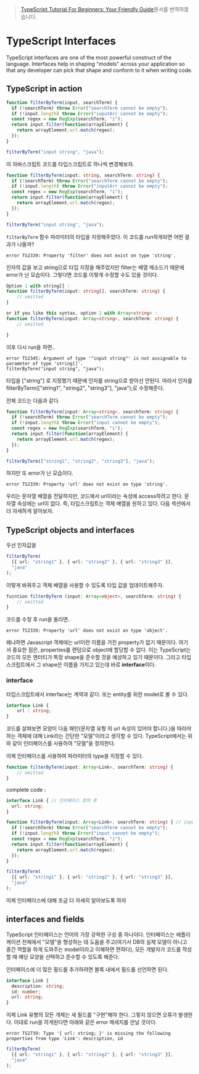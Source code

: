 > [TypeScript Tutorial For Beginners: Your Friendly Guide](https://www.valentinog.com/blog/typescript/)문서를 번역하였습니다.

# TypeScript Interfaces
TypeScript interfaces are one of the most powerful construct of the language. Interfaces help in shaping "models" across your application so that any developer can pick that shape and conform to it when writing code.


## TypeScript in action
```js
function filterByTerm(input, searchTerm) {
  if (!searchTerm) throw Error("searchTerm cannot be empty");
  if (!input.length) throw Error("inputArr cannot be empty");
  const regex = new RegExp(searchTerm, "i");
  return input.filter(function(arrayElement) {
    return arrayElement.url.match(regex);
  });
}

filterByTerm("input string", "java");
```

이 자바스크립트 코드를 타입스크립트로 하나씩 변경해보자.


```ts
function filterByTerm(input: string, searchTerm: string) {
  if (!searchTerm) throw Error("searchTerm cannot be empty");
  if (!input.length) throw Error("inputArr cannot be empty");
  const regex = new RegExp(searchTerm, "i");
  return input.filter(function(arrayElement) {
    return arrayElement.url.match(regex);
  });
}

filterByTerm("input string", "java");
```

`filterByTerm` 함수 파라미터의 타입을 지정해주었다.
이 코드를 run하게되면 어떤 결과가 나올까?

```
error TS2339: Property 'filter' does not exist on type 'string'.
```

인자의 값을 보고 string으로 타입 지정을 해주었지만 filter는 배열 메소드기 때문에 error가 난 모습이다.
그렇다면 코드를 이렇게 수정할 수도 있을 것이다.
```ts
Option 1 with string[] :
function filterByTerm(input: string[], searchTerm: string) {
    // omitted
}

or if you like this syntax, option 2 with Array<string> :
function filterByTerm(input: Array<string>, searchTerm: string) {
    // omitted

}
```

이후 다시 run을 하면..
```
error TS2345: Argument of type '"input string"' is not assignable to parameter of type 'string[]'.
filterByTerm("input string", "java");
```

타입을 ["string"] 로 지정했기 때문에 인자를 string으로 받아선 안된다. 
따라서 인자를 filterByTerm(["string1", "string2", "string3"], "java");로 수정해준다.

전체 코드는 다음과 같다.
```ts
function filterByTerm(input: Array<string>, searchTerm: string) {
  if (!searchTerm) throw Error("searchTerm cannot be empty");
  if (!input.length) throw Error("input cannot be empty");
  const regex = new RegExp(searchTerm, "i");
  return input.filter(function(arrayElement) {
    return arrayElement.url.match(regex);
  });
}

filterByTerm(["string1", "string2", "string3"], "java");
```

하지만 또 error가 난 모습이다.
```
error TS2339: Property 'url' does not exist on type 'string'.
```

우리는 문자열 배열을 전달하지만, 코드에서 url이라는 속성에 access하려고 한다. 
문자열 속성에는 url이 없다. 즉, 타입스크립트는 객체 배열을 원하고 있다.
다음 섹션에서 더 자세하게 알아보자.

## TypeScript objects and interfaces

우선 인자값을 
```ts
filterByTerm(
  [{ url: "string1" }, { url: "string2" }, { url: "string3" }],
  "java"
);
```
이렇게 바꿔주고 객체 배열을 사용할 수 있도록 타입 값을 업데이트해주자.

```ts
fucntion filterByTerm (input: Array<object>, searchTerm: string) {
    // omitted
}
```
코드를 수정 후 run을 돌리면..

```
error TS2339: Property 'url' does not exist on type 'object'.
```
왜냐하면 Javascript 객체에는 url이란 이름을 가진 property가 없기 때문이다.
여기서 중요한 점은, properties를 랜덤으로 object에 할당할 수 없다. 이는 TypeScript는 코드의 모든 엔터티가 특정 shape을 준수할 것을 예상하고 있기 때문이다. 그리고 타입스크립트에서 그 shape은 이름을 가지고 있는데 바로 **interface**이다.

### interface
타입스크립트에서 interface는 계약과 같다. 또는 entity를 위한 model로 볼 수 있다.

```ts
interface Link {
    url : string;
}
```
코드를 살펴보면 모양이 다음 패턴(문자열 유형 의 url 속성이 있어야 합니다.)을 따라야 하는 객체에 대해 Link라는 간단한 "모델"이라고 생각할 수 있다.
TypeScript에서는 위와 같이 인터페이스를 사용하여 "모델"을 정의한다.

이제 인터페이스를 사용하여 파라미터의 type을 지정할 수 있다.
```ts
function filterByTerm(input: Array<Link>, searchTerm: string) {
    // omitted
}
```

complete code :
```ts
interface Link { // 인터페이스 정의 후 
  url: string;
}

function filterByTerm(input: Array<Link>, searchTerm: string) { // input의 타입으로 지정 Array<Link>
  if (!searchTerm) throw Error("searchTerm cannot be empty");
  if (!input.length) throw Error("input cannot be empty");
  const regex = new RegExp(searchTerm, "i");
  return input.filter(function(arrayElement) {
    return arrayElement.url.match(regex);
  });
}

filterByTerm(
  [{ url: "string1" }, { url: "string2" }, { url: "string3" }],
  "java"
);
```

이제 인터페이스에 대해 조금 더 자세히 알아보도록 하자

## interfaces and fields
TypeScript 인터페이스는 언어의 가장 강력한 구성 중 하나이다. 인터페이스는 애플리케이션 전체에서 "모델"을 형성하는 데 도움을 주고(여기서 DB의 실제 모델이 아니고 중간 역할을 하게 도와주는 model이라고 이해하면 편하다), 모든 개발자가 코드를 작성할 때 해당 모양을 선택하고 준수할 수 있도록 해준다.

인터페이스에 더 많은 필드를 추가하려면 블록 내에서 필드를 선언하면 된다.
```ts
interface Link {
  description: string;
  id: number;
  url: string;
}
```

이제 Link 유형의 모든 개체는 새 필드를 "구현"해야 한다. 그렇지 않으면 오류가 발생한다. 
이대로 run을 하게된다면 아래와 같은 error 메세지를 만날 것이다.

```
error TS2739: Type '{ url: string; }' is missing the following properties from type 'Link': description, id
```

```ts
filterByTerm(
  [{ url: "string1" }, { url: "string2" }, { url: "string3" }],
  "java"
);
```